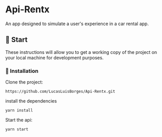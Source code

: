 # Api-Rentx

An app designed to simulate a user's experience in a car rental app.

## 🚀 Start

These instructions will allow you to get a working copy of the project on your local machine for development purposes.

### 🔧 Installation

Clone the project:

```
https://github.com/LucasLuisBorges/Api-Rentx.git
```

install the dependencies

```
yarn install
```

Start the api:

```
yarn start
```
